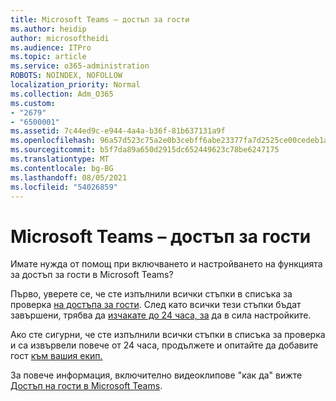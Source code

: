 ```yaml
---
title: Microsoft Teams – достъп за гости
ms.author: heidip
author: microsoftheidi
ms.audience: ITPro
ms.topic: article
ms.service: o365-administration
ROBOTS: NOINDEX, NOFOLLOW
localization_priority: Normal
ms.collection: Adm_O365
ms.custom:
- "2679"
- "6500001"
ms.assetid: 7c44ed9c-e944-4a4a-b36f-81b637131a9f
ms.openlocfilehash: 96a57d523c75a2e0b3cebff6abe23377fa7d2525ce00cedeb1a16c6669255c8e
ms.sourcegitcommit: b5f7da89a650d2915dc652449623c78be6247175
ms.translationtype: MT
ms.contentlocale: bg-BG
ms.lasthandoff: 08/05/2021
ms.locfileid: "54026859"
---
```

# <a name="microsoft-teams---guest-access"></a>Microsoft Teams – достъп за гости

Имате нужда от помощ при включването и настройването на функцията за достъп за гости в Microsoft Teams?  

Първо, уверете се, че сте изпълнили всички стъпки в списъка за проверка [на достъпа за гости](https://docs.microsoft.com/microsoftteams/guest-access-checklist). След като всички тези стъпки бъдат завършени, трябва да [изчакате до 24 часа, за](https://docs.microsoft.com/microsoftteams/manage-guests#guest-access-latencies) да в сила настройките.

Ако сте сигурни, че сте изпълнили всички стъпки в списъка за проверка и са извървели повече от 24 часа, продължете и опитайте да добавите гост [към вашия екип.](https://support.office.com/article/add-guests-to-a-team-in-teams-fccb4fa6-f864-4508-bdde-256e7384a14f#ID0EAABAAA=Desktop)

За повече информация, включително видеоклипове "как да" вижте [Достъп на гости в Microsoft Teams](https://docs.microsoft.com/microsoftteams/guest-access).
